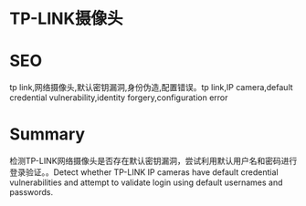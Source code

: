 # TP-LINK摄像头
# SEO
tp link,网络摄像头,默认密钥漏洞,身份伪造,配置错误。tp link,IP camera,default credential vulnerability,identity forgery,configuration error
# Summary
检测TP-LINK网络摄像头是否存在默认密钥漏洞，尝试利用默认用户名和密码进行登录验证。。Detect whether TP-LINK IP cameras have default credential vulnerabilities and attempt to validate login using default usernames and passwords.

